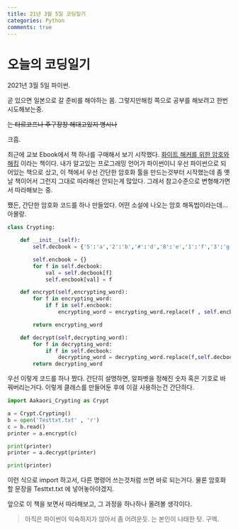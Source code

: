 ```yaml
---
title: 21년 3월 5일 코딩일기
categories: Python
comments: true
---
```


# 오늘의 코딩일기
2021년 3월 5일 파이썬.

곧 있으면 일본으로 갈 준비를 해야하는 몸.
그렇지만해킹 쪽으로 공부를 해보려고 한번 시도해보는중.

~~는 타르코프나 주구장창 해대고있지 병시나~~

크흠.

최근에 교보 Ebook에서 책 하나를 구매해서 보기 시작했다.
[화이트 해커를 위한 암호와 해킹](http://digital.kyobobook.co.kr/digital/ebook/ebookDetail.ink?LINK=NVE&category=001&barcode=4808956746975http://digital.kyobobook.co.kr/digital/ebook/ebookDetail.ink?LINK=NVE&category=001&barcode=4808956746975) 이라는 책이다.
내가 알고있는 프로그래밍 언어가 파이썬이니 우선 파이썬으로 되어있는 책으로 샀고,
이 책에서 우선 간단한 암호화 툴을 만드는것부터 시작했는데
좀 옛날 책이어서 그런지 그대로 따라해선 안되는게 많았다.
그래서 참고수준으로 변형해가면서 따라해보는 중.

쨌든, 간단한 암호화 코드를 하나 만들었다.
어떤 소설에 나오는 암호 해독법이라는데... 아몰랑.

```python
class Crypting:

    def __init__(self):
        self.decbook = {'5':'a','2':'b','#':'d','8':'e','1':'f','3':'g','4':'h','6':'i','0':'l','9':'m','*':'n','%':'o','=':'p','(':'r',')':'s',';':'t','?':'u','@':'v',':':'y','7':' '}

        self.encbook = {}
        for f in self.decbook:
            val = self.decbook[f]
            self.encbook[val] = f

    def encrypt(self,encrypting_word):
        for f in encrypting_word:
            if f in self.encbook:
                encrypting_word = encrypting_word.replace(f , self.encbook[f])

        return encrypting_word

    def decrypt(self,decrypting_word):
        for f in decrypting_word:
            if f in self.decbook:
                decrypting_word = decrypting_word.replace(f,self.decbook[f])
        return decrypting_word

```
우선 이렇게 코드를 하나 짰다.
간단히 설명하면, 알파벳을 정해진 숫자 혹은 기호로 바꿔버리는거다.
이렇게 클래스를 만들어둔 후에 이걸 사용하는건 간단하다.
```python
import Aakaori_Crypting as Crypt

a = Crypt.Crypting()
b = open('Testtxt.txt' , 'r')
c = b.read()
printer = a.encrypt(c)

print(printer)
printer = a.decrypt(printer)

print(printer)
```
이런 식으로 import 하고서, 다른 명령어 쓰는것처럼 쓰면 바로 되는거다.
물론 암호화할 문장을 Testtxt.txt 에 넣어놓아야겠지.

앞으로 이 책을 보면서 따라해보고, 그 과정을 하나하나 올려볼 생각이다.

> 아직은 파이썬이 익숙하지가 않아서 좀 어려운듯.
> 는 본인이 나태한 탓. 구엑.
